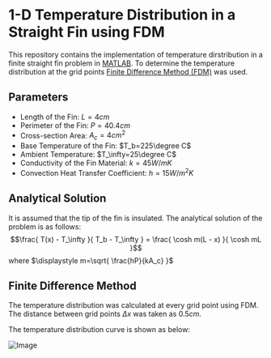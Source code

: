 # 1-D Temperature Distribution in a Straight Fin using FDM 
This repository contains the implementation of temperature dirstribution in a finite straight fin problem in [MATLAB](https://www.mathworks.com/products/matlab.html).
To determine the temperature distribution at the grid points [Finite Difference Method (FDM)](https://en.wikipedia.org/wiki/Finite_difference_method) was used.

## Parameters
- Length of the Fin: $L=4cm$
- Perimeter of the Fin: $P=40.4cm$
- Cross-section Area: $A_c=4cm^2$
- Base Temperature of the Fin: $T_b=225\degree C$
- Ambient Temperature: $T_\infty=25\degree C$
- Conductivity of the Fin Material: $k=45 W/m K$
- Convection Heat Transfer Coefficient: $h=15 W/m^2K$

## Analytical Solution
It is assumed that the tip of the fin is insulated. The analytical solution of the problem is as follows:
$$\frac{ T(x) - T_\infty }{ T_b - T_\infty } = \frac{ \cosh m(L - x) }{ \cosh mL }$$
where $\displaystyle m=\sqrt{ \frac{hP}{kA_c} }$

## Finite Difference Method
The temperature distribution was calculated at every grid point using FDM.
The distance between grid points $\Delta x$ was taken as $0.5cm$.

The temperature distribution curve is shown as below:

![Image](https://github.com/Nesasio/Temperature-Distribution-FDM/assets/110229836/3d8ef1ff-bb7d-4686-bca5-ead03c45e1bb)
